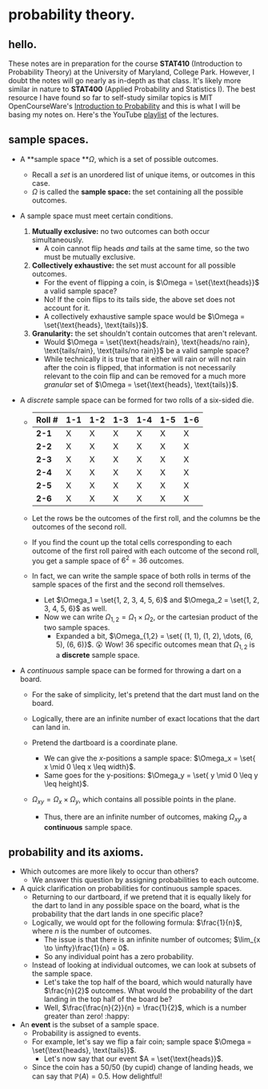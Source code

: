 # probability theory.

## hello.

These notes are in preparation for the course **STAT410** (Introduction to Probability Theory) at the University of Maryland, College Park. However, I doubt the notes will go nearly as in-depth as that class. It's likely more similar in nature to **STAT400** (Applied Probability and Statistics I). The best resource I have found so far to self-study similar topics is MIT OpenCourseWare's [Introduction to Probability](https://ocw.mit.edu/courses/res-6-012-introduction-to-probability-spring-2018/) and this is what I will be basing my notes on. Here's the YouTube [playlist](https://www.youtube.com/playlist?list=PLUl4u3cNGP60hI9ATjSFgLZpbNJ7myAg6) of the lectures.

## sample spaces.

- A **sample space **$\Omega$, which is a set of possible outcomes.

  - Recall a *set* is an unordered list of unique items, or outcomes in this case.
  - $\Omega$ is called the **sample space:** the set containing all the possible outcomes.

- A sample space must meet certain conditions.

  1. **Mutually exclusive:** no two outcomes can both occur simultaneously.
     - A coin cannot flip heads *and* tails at the same time, so the two must be mutually exclusive.
  2. **Collectively exhaustive:** the set must account for all possible outcomes. 
     - For the event of flipping a coin, is $\Omega = \set{\text{heads}}$ a valid sample space?
     - No! If the coin flips to its tails side, the above set does not account for it.
     - A collectively exhaustive sample space would be $\Omega = \set{\text{heads}, \text{tails}}$.
  3. **Granularity:** the set shouldn't contain outcomes that aren't relevant.
     - Would $\Omega = \set{\text{heads/rain}, \text{heads/no rain}, \text{tails/rain}, \text{tails/no rain}}$ be a valid sample space?
     - While technically it is true that it either will rain or will not rain after the coin is flipped, that information is not necessarily relevant to the coin flip and can be removed for a much more *granular* set of $\Omega = \set{\text{heads}, \text{tails}}$.

- A *discrete* sample space can be formed for two rolls of a six-sided die.

  - | Roll #  | 1-1  | 1-2  | 1-3  | 1-4  | 1-5  | 1-6  |
    | ------- | ---- | ---- | ---- | ---- | ---- | ---- |
    | **2-1** | X    | X    | X    | X    | X    | X    |
    | **2-2** | X    | X    | X    | X    | X    | X    |
    | **2-3** | X    | X    | X    | X    | X    | X    |
    | **2-4** | X    | X    | X    | X    | X    | X    |
    | **2-5** | X    | X    | X    | X    | X    | X    |
    | **2-6** | X    | X    | X    | X    | X    | X    |

  - Let the rows be the outcomes of the first roll, and the columns be the outcomes of the second roll.

  - If you find the count up the total cells corresponding to each outcome of the first roll paired with each outcome of the second roll, you get a sample space of $6^2 = 36$ outcomes.

  - In fact, we can write the sample space of both rolls in terms of the sample spaces of the first and the second roll themselves.

    - Let $\Omega_1 = \set{1, 2, 3, 4, 5, 6}$ and $\Omega_2 = \set{1, 2, 3, 4, 5, 6}$ as well.
    - Now we can write $\Omega_{1,2} = \Omega_1 \times \Omega_2$, or the cartesian product of the two sample spaces.
      - Expanded a bit, $\Omega_{1,2} = \set{ (1, 1), (1, 2), \dots, (6, 5), (6, 6)}$. :open_mouth: Wow! 36 specific outcomes mean that $\Omega_{1,2}$ is a **discrete** sample space.

- A *continuous* sample space can be formed for throwing a dart on a board.

  - For the sake of simplicity, let's pretend that the dart must land on the board.
  - Logically, there are an infinite number of exact locations that the dart can land in.
  - Pretend the dartboard is a coordinate plane.
    - We can give the $x$-positions a sample space: $\Omega_x = \set{ x \mid 0 \leq x \leq width}$.
    - Same goes for the y-positions: $\Omega_y = \set{ y \mid 0 \leq y \leq height}$.

  - $\Omega_{xy} = \Omega_x \times \Omega_y$, which contains all possible points in the plane.
    - Thus, there are an infinite number of outcomes, making $\Omega_{xy}$ a **continuous** sample space.

## probability and its axioms.

- Which outcomes are more likely to occur than others?
  - We answer this question by assigning probabilities to each outcome.
- A quick clarification on probabilities for continuous sample spaces.
  - Returning to our dartboard, if we pretend that it is equally likely for the dart to land in any possible space on the board, what is the probability that the dart lands in one specific place?
  - Logically, we would opt for the following formula: $\frac{1}{n}$, where $n$ is the number of outcomes.
    - The issue is that there is an infinite number of outcomes; $\lim_{x \to \infty}\frac{1}{n} = 0$. 
    - So any individual point has a zero probability.
  - Instead of looking at individual outcomes, we can look at subsets of the sample space.
    - Let's take the top half of the board, which would naturally have $\frac{n}{2}$ outcomes. What would the probability of the dart landing in the top half of the board be?
    - Well, $\frac{\frac{n}{2}}{n} = \frac{1}{2}$, which is a number greater than zero! :happy:
- An **event** is the subset of a sample space.
  - Probability is assigned to events.
  - For example, let's say we flip a fair coin; sample space $\Omega = \set{\text{heads}, \text{tails}}$.
    - Let's now say that our event $A = \set{\text{heads}}$.
  - Since the coin has a 50/50 (by cupid) change of landing heads, we can say that $\mathbb{P}(A) = 0.5$. How delightful!

